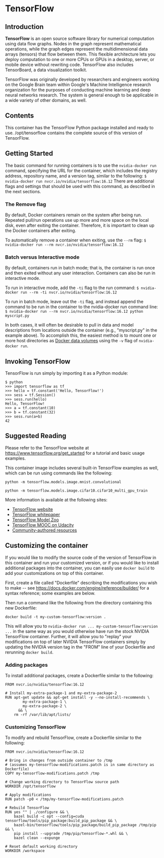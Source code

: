 TensorFlow
============

## Introduction

**TensorFlow** is an open source software library for numerical computation using
data flow graphs.  Nodes in the graph represent mathematical operations, while
the graph edges represent the multidimensional data arrays (tensors) that flow
between them.  This flexible architecture lets you deploy computation to one
or more CPUs or GPUs in a desktop, server, or mobile device without rewriting
code.  TensorFlow also includes TensorBoard, a data visualization toolkit.

TensorFlow was originally developed by researchers and engineers
working on the Google Brain team within Google's Machine Intelligence research
organization for the purposes of conducting machine learning and deep neural
networks research.  The system is general enough to be applicable in a wide
variety of other domains, as well.

## Contents

This container has the TensorFlow Python package installed and ready to use.
/opt/tensorflow contains the complete source of this version of TensorFlow.
 
## Getting Started

The basic command for running containers is to use the ```nvidia-docker run```
command, specifying the URL for the container, which includes the registry
address, repository name, and a version tag, similar to the following:
```$ nvidia-docker run nvcr.io/nvidia/tensorflow:16.12```
There are additional flags and settings that should be used with this command,
as described in the next sections.
 
### The Remove flag

By default, Docker containers remain on the system after being run.  Repeated
pull/run operations use up more and more space on the local disk, even after
exiting the container.  Therefore, it is important to clean up the Docker
containers after exiting.

To automatically remove a container when exiting, use the ```--rm``` flag:
```$ nvidia-docker run --rm nvcr.io/nvidia/tensorflow:16.12```

### Batch versus Interactive mode

By default, containers run in batch mode; that is, the container is run once
and then exited without any user interaction. Containers can also be run in
interactive mode.

To run in interactive mode, add the ```-ti``` flag to the run command:
```$ nvidia-docker run --rm -ti nvcr.io/nvidia/tensorflow:16.12```

To run in batch mode, leave out the ```-ti``` flag, and instead append the
command to be run in the container to the nvidia-docker run command line:
```$ nvidia-docker run --rm nvcr.io/nvidia/tensorflow:16.12 python myscript.py```

In both cases, it will often be desirable to pull in data and model
descriptions from locations outside the container (e.g., "myscript.py" in the
example above).  To accomplish this, the easiest method is to mount one or more
host directories as [Docker data volumes](https://docs.docker.com/engine/tutorials/dockervolumes/#/mount-a-host-directory-as-a-data-volume)
using the ```-v``` flag of ```nvidia-docker run```.

## Invoking TensorFlow

TensorFlow is run simply by importing it as a Python module:

```
$ python
>>> import tensorflow as tf
>>> hello = tf.constant('Hello, TensorFlow!')
>>> sess = tf.Session()
>>> sess.run(hello)
Hello, TensorFlow!
>>> a = tf.constant(10)
>>> b = tf.constant(32)
>>> sess.run(a+b)
42
```

## Suggested Reading

Please refer to the TensorFlow website at https://www.tensorflow.org/get_started
for a tutorial and basic usage examples.

This container image includes several built-in TensorFlow examples as well, which
can be run using commands like the following:
```
python -m tensorflow.models.image.mnist.convolutional
```
```
python -m tensorflow.models.image.cifar10.cifar10_multi_gpu_train
```

More information is available at the following sites:

* [TensorFlow website](http://tensorflow.org)
* [TensorFlow whitepaper](http://download.tensorflow.org/paper/whitepaper2015.pdf)
* [TensorFlow Model Zoo](https://github.com/tensorflow/models)
* [TensorFlow MOOC on Udacity](https://www.udacity.com/course/deep-learning--ud730)
* [Community-authored resources](https://www.tensorflow.org/versions/master/resources#community)

## Customizing the container

If you would like to modify the source code of the version of TensorFlow in this
container and run your customized version, or if you would like to install
additional packages into the container, you can easily use ```docker build``` to
add your customizations on top of this container.

First, create a file called "Dockerfile" describing the modifications you wish
to make -- see https://docs.docker.com/engine/reference/builder/ for a syntax
reference; some examples are below.

Then run a command like the following from the directory containing this new Dockerfile:
```
docker build -t my-custom-tensorflow:version .
```

This will allow you to ```nvidia-docker run ... my-custom-tensorflow:version ...``` in the
same way as you would otherwise have run the stock NVIDIA TensorFlow container.  Further,
it will allow you to "replay" your modifications on top of later NVIDIA TensorFlow containers
simply by updating the NVIDIA version tag in the "FROM" line of your Dockerfile and
rerunning ```docker build```.

### Adding packages
To install additional packages, create a Dockerfile similar to the following:
```
FROM nvcr.io/nvidia/tensorflow:16.12

# Install my-extra-package-1 and my-extra-package-2
RUN apt-get update && apt-get install -y --no-install-recommends \
        my-extra-package-1 \
        my-extra-package-2 \
      && \
    rm -rf /var/lib/apt/lists/
```

### Customizing TensorFlow
To modify and rebuild TensorFlow, create a Dockerfile similar to the following:

```
FROM nvcr.io/nvidia/tensorflow:16.12

# Bring in changes from outside container to /tmp
# (assumes my-tensorflow-modifications.patch is in same directory as Dockerfile)
COPY my-tensorflow-modifications.patch /tmp

# Change working directory to TensorFlow source path
WORKDIR /opt/tensorflow

# Apply modifications
RUN patch -p0 < /tmp/my-tensorflow-modifications.patch

# Rebuild TensorFlow
RUN yes "" | ./configure && \
    bazel build -c opt --config=cuda tensorflow/tools/pip_package:build_pip_package && \
    bazel-bin/tensorflow/tools/pip_package/build_pip_package /tmp/pip && \
    pip install --upgrade /tmp/pip/tensorflow-*.whl && \
    bazel clean --expunge

# Reset default working directory
WORKDIR /workspace
```
